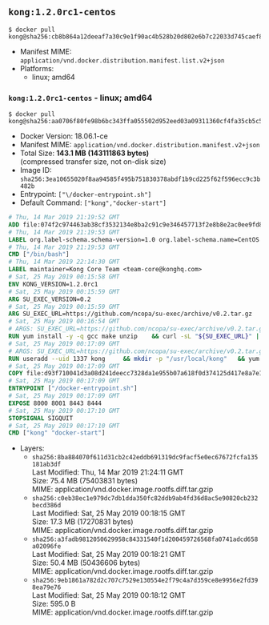 ## `kong:1.2.0rc1-centos`

```console
$ docker pull kong@sha256:cb8b864a12deeaf7a30c9e1f90ac4b528b20d802e6b7c22033d745caef8b02aa
```

-	Manifest MIME: `application/vnd.docker.distribution.manifest.list.v2+json`
-	Platforms:
	-	linux; amd64

### `kong:1.2.0rc1-centos` - linux; amd64

```console
$ docker pull kong@sha256:aa0706f80fe98b6bc343ffa055502d952eed03a09311360cf4fa35cb5c5a0506
```

-	Docker Version: 18.06.1-ce
-	Manifest MIME: `application/vnd.docker.distribution.manifest.v2+json`
-	Total Size: **143.1 MB (143111863 bytes)**  
	(compressed transfer size, not on-disk size)
-	Image ID: `sha256:3ea10655020f8aa94585f495b751830378abdf1b9cd225f62f596ecc9c3b482b`
-	Entrypoint: `["\/docker-entrypoint.sh"]`
-	Default Command: `["kong","docker-start"]`

```dockerfile
# Thu, 14 Mar 2019 21:19:52 GMT
ADD file:074f2c974463ab38cf3532134e8ba2c91c9e346457713f2e8b8e2ac0ee9fd83d in / 
# Thu, 14 Mar 2019 21:19:53 GMT
LABEL org.label-schema.schema-version=1.0 org.label-schema.name=CentOS Base Image org.label-schema.vendor=CentOS org.label-schema.license=GPLv2 org.label-schema.build-date=20190305
# Thu, 14 Mar 2019 21:19:53 GMT
CMD ["/bin/bash"]
# Thu, 14 Mar 2019 22:14:30 GMT
LABEL maintainer=Kong Core Team <team-core@konghq.com>
# Sat, 25 May 2019 00:15:58 GMT
ENV KONG_VERSION=1.2.0rc1
# Sat, 25 May 2019 00:15:59 GMT
ARG SU_EXEC_VERSION=0.2
# Sat, 25 May 2019 00:15:59 GMT
ARG SU_EXEC_URL=https://github.com/ncopa/su-exec/archive/v0.2.tar.gz
# Sat, 25 May 2019 00:16:54 GMT
# ARGS: SU_EXEC_URL=https://github.com/ncopa/su-exec/archive/v0.2.tar.gz SU_EXEC_VERSION=0.2
RUN yum install -y -q gcc make unzip 	&& curl -sL "${SU_EXEC_URL}" | tar -C /tmp -zxf - 	&& make -C "/tmp/su-exec-${SU_EXEC_VERSION}" 	&& cp "/tmp/su-exec-${SU_EXEC_VERSION}/su-exec" /usr/bin 	&& rm -fr "/tmp/su-exec-${SU_EXEC_VERSION}" 	&& yum autoremove -y -q gcc make 	&& yum clean all -q 	&& rm -fr /var/cache/yum/* /tmp/yum_save*.yumtx /root/.pki
# Sat, 25 May 2019 00:17:09 GMT
# ARGS: SU_EXEC_URL=https://github.com/ncopa/su-exec/archive/v0.2.tar.gz SU_EXEC_VERSION=0.2
RUN useradd --uid 1337 kong 	&& mkdir -p "/usr/local/kong" 	&& yum install -y https://bintray.com/kong/kong-rpm/download_file?file_path=centos/7/kong-$KONG_VERSION.el7.noarch.rpm 	&& yum clean all 	&& chown -R kong:0 /usr/local/kong 	&& chmod -R g=u /usr/local/kong
# Sat, 25 May 2019 00:17:09 GMT
COPY file:d93f710041d3a08d241deecc7328da1e955b07a618f0d374125d417e8a7e1640 in /docker-entrypoint.sh 
# Sat, 25 May 2019 00:17:09 GMT
ENTRYPOINT ["/docker-entrypoint.sh"]
# Sat, 25 May 2019 00:17:09 GMT
EXPOSE 8000 8001 8443 8444
# Sat, 25 May 2019 00:17:10 GMT
STOPSIGNAL SIGQUIT
# Sat, 25 May 2019 00:17:10 GMT
CMD ["kong" "docker-start"]
```

-	Layers:
	-	`sha256:8ba884070f611d31cb2c42eddb691319dc9facf5e0ec67672fcfa135181ab3df`  
		Last Modified: Thu, 14 Mar 2019 21:24:11 GMT  
		Size: 75.4 MB (75403831 bytes)  
		MIME: application/vnd.docker.image.rootfs.diff.tar.gzip
	-	`sha256:c0eb38ec1e979dc7db1dda350fc82ddb9ab4fd36d8ac5e90820cb232becd386d`  
		Last Modified: Sat, 25 May 2019 00:18:15 GMT  
		Size: 17.3 MB (17270831 bytes)  
		MIME: application/vnd.docker.image.rootfs.diff.tar.gzip
	-	`sha256:a3fadb9812050629958c84331540f1d200459726568fa0741adcd658a02096fe`  
		Last Modified: Sat, 25 May 2019 00:18:21 GMT  
		Size: 50.4 MB (50436606 bytes)  
		MIME: application/vnd.docker.image.rootfs.diff.tar.gzip
	-	`sha256:9eb1861a782d2c707c7529e130554e2f79c4a7d359ce8e9956e2fd398ea79e76`  
		Last Modified: Sat, 25 May 2019 00:18:12 GMT  
		Size: 595.0 B  
		MIME: application/vnd.docker.image.rootfs.diff.tar.gzip
